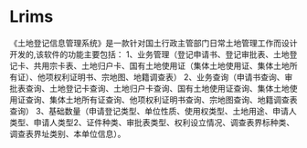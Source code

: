 # Lrims
 《土地登记信息管理系统》是一款针对国土行政主管部门日常土地管理工作而设计开发的,该软件的功能主要包括： 1、业务管理（登记申请书、登记审批表、土地登记卡、共用宗卡表、土地归户卡、国有土地使用证（集体土地使用证、集体土地所有证）、他项权利证明书、宗地图、地籍调查表） 2、业务查询（申请书查询、审批表查询、土地登记卡查询、土地归户卡查询、国有土地使用证查询、集体土地使用证查询、集体土地所有证查询、他项权利证明书查询、宗地图查询、地籍调查表查询） 3、基础数量（申请登记类型、单位性质、使用权类型、土地用途、申请人类型、申请人类型2、证件种类、审批表类型、权利设立情况、调查表界标种类、调查表界址类别、本单位信息）。
